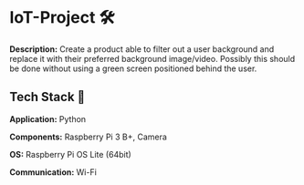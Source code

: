
# IoT-Project 🛠
**Description:**
Create a product able to filter out a user background and replace it with their preferred background image/video. Possibly this should be done without using a green screen positioned behind the user. 


## Tech Stack 🚀 

**Application:** Python

**Components:** Raspberry Pi 3 B+, Camera

**OS:** Raspberry Pi OS Lite (64bit) 

**Communication:** Wi-Fi

    
